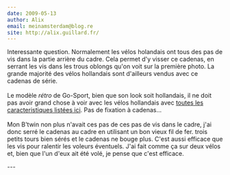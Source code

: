 ```yaml
---
date: 2009-05-13
author: Alix
email: meinamsterdam@blog.re
site: http://alix.guillard.fr/
---
```


<p>
Interessante question. Normalement les vélos holandais ont tous des pas de vis dans la partie arrière du cadre. Cela permet d'y visser ce cadenas, en serrant les vis dans les trous oblongs qu'on voit sur la première photo. La grande majorité des vélos hollandais sont d'ailleurs vendus avec ce cadenas de série.
<br/><br/>
Le modèle <i>rétro</i> de Go-Sport, bien que son look soit hollandais, il ne doit pas avoir grand chose à voir avec les vélos hollandais avec <a href="http://blog.re/me-in-amsterdam/index.php/plein-de-velos-hollandais">toutes les caracteristiques listées ici</a>. Pas de fixation à cadenas...
<br/><br/>
Mon B'twin non plus n'avait ces pas de ces pas de vis dans le cadre, j'ai donc serré le cadenas au cadre en utilisant un bon vieux fil de fer. trois petits tours bien sérés et le cadenas ne bouge plus. C'est aussi efficace que les vis pour ralentir les voleurs éventuels. J'ai fait comme ça sur deux vélos et, bien que l'un d'eux ait été volé, je pense que c'est efficace.
</p>
---
